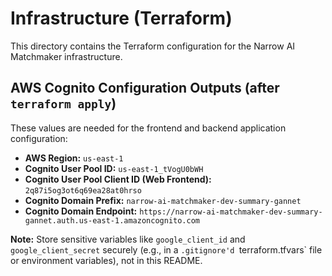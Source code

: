 # Infrastructure (Terraform)

This directory contains the Terraform configuration for the Narrow AI Matchmaker infrastructure.

## AWS Cognito Configuration Outputs (after `terraform apply`)

These values are needed for the frontend and backend application configuration:

*   **AWS Region:** `us-east-1`
*   **Cognito User Pool ID:** `us-east-1_tVogU0bWH`
*   **Cognito User Pool Client ID (Web Frontend):** `2q87i5og3ot6q69ea28at0hrso`
*   **Cognito Domain Prefix:** `narrow-ai-matchmaker-dev-summary-gannet`
*   **Cognito Domain Endpoint:** `https://narrow-ai-matchmaker-dev-summary-gannet.auth.us-east-1.amazoncognito.com`

**Note:** Store sensitive variables like `google_client_id` and `google_client_secret` securely (e.g., in a `.gitignore'd `terraform.tfvars` file or environment variables), not in this README. 